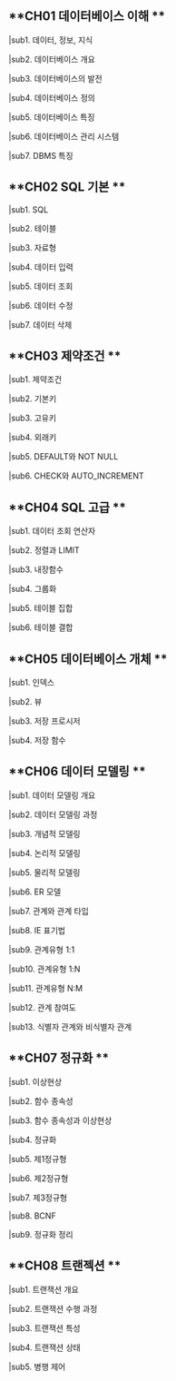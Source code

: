 ## **CH01 데이터베이스 이해 **  
|sub1. 데이터, 정보, 지식

|sub2. 데이터베이스 개요

|sub3. 데이터베이스의 발전

|sub4. 데이터베이스 정의

|sub5. 데이터베이스 특징

|sub6. 데이터베이스 관리 시스템

|sub7. DBMS 특징

## **CH02 SQL 기본 **
|sub1. SQL

|sub2. 테이블

|sub3. 자료형

|sub4. 데이터 입력

|sub5. 데이터 조회

|sub6. 데이터 수정

|sub7. 데이터 삭제

## **CH03 제약조건 **
|sub1. 제약조건

|sub2. 기본키

|sub3. 고유키

|sub4. 외래키

|sub5. DEFAULT와 NOT NULL

|sub6. CHECK와 AUTO_INCREMENT

## **CH04 SQL 고급 **
|sub1. 데이터 조회 연산자

|sub2. 정렬과 LIMIT

|sub3. 내장함수

|sub4. 그룹화

|sub5. 테이블 집합

|sub6. 테이블 결합

## **CH05 데이터베이스 개체 **  
|sub1. 인덱스

|sub2. 뷰

|sub3. 저장 프로시저

|sub4. 저장 함수

## **CH06 데이터 모델링 **
|sub1. 데이터 모델링 개요

|sub2. 데이터 모델링 과정

|sub3. 개념적 모델링

|sub4. 논리적 모델링

|sub5. 물리적 모델링

|sub6. ER 모델

|sub7. 관계와 관계 타입

|sub8. IE 표기법

|sub9. 관계유형 1:1

|sub10. 관계유형 1:N

|sub11. 관계유형 N:M

|sub12. 관계 참여도

|sub13. 식별자 관계와 비식별자 관계

## **CH07 정규화 **
|sub1. 이상현상

|sub2. 함수 종속성

|sub3. 함수 종속성과 이상현상

|sub4. 정규화

|sub5. 제1정규형

|sub6. 제2정규형

|sub7. 제3정규형

|sub8. BCNF

|sub9. 정규화 정리

## **CH08 트랜젝션 **
|sub1. 트랜잭션 개요

|sub2. 트랜잭션 수행 과정

|sub3. 트랜잭션 특성

|sub4. 트랜잭션 상태

|sub5. 병행 제어
